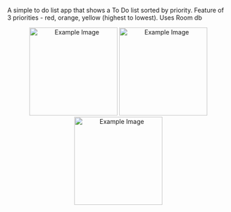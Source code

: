 
A simple to do list app that shows a To Do list sorted by priority. 
Feature of 3 priorities - red, orange, yellow (highest to lowest).
Uses Room db

<p align="center">
  <img src="https://github.com/shivanshuraj/Time-To-Do/assets/73875083/b62c7346-4cb8-4e0d-a653-494be879591b" alt="Example Image" width="200">
  <img src="https://github.com/shivanshuraj/Time-To-Do/assets/73875083/bc348afc-b766-4c41-a001-4e4908d1a209" alt="Example Image" width="200">
  <img src="https://github.com/shivanshuraj/Time-To-Do/assets/73875083/a933a202-bf13-45fb-a4a2-2051bf1b71af" alt="Example Image" width="200">

</p>

